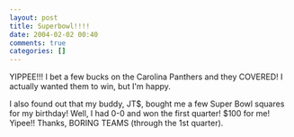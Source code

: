```yaml
---
layout: post
title: Superbowl!!!!
date: 2004-02-02 00:40
comments: true
categories: []
---
```

YIPPEE!!! I bet a few bucks on the Carolina Panthers and they COVERED! I actually wanted them to win, but I'm happy.

I also found out that my buddy, JT$, bought me a few Super Bowl squares for my birthday! Well, I had 0-0 and won the first quarter! $100 for me! Yipee!! Thanks, BORING TEAMS (through the 1st quarter).
